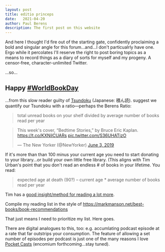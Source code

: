 ```yaml
---
layout: post
title: editio princeps
date:	2021-04-20
author:	Paul Berens
description: The first post on this website
---
```


And here I thought I'd fire out of the starting gate, confidently proclaiming a bold and singular angle for this forum...and...I don't particualrly have one. Ergo while it percolates I'll reserve the right to post boring topics as a means to record things as a diary of sorts for myself and my progeny. A censor-free, character-unlimited Twitter.

...so...

## Happy [#WorldBookDay](https://twitter.com/hashtag/WorldBookDay)

...from this slow reader guilty of [Tsundoku](https://www.google.com/search?q=Tsundoku) (Japanese: 積ん読). suggest we quantify our Tsundoku with a ratio—perhaps the Berens Ratio:

> total unread books on your shelf divided by average number of books read per year

<blockquote class="twitter-tweet"><p lang="en" dir="ltr">This week&#39;s cover, “Bedtime Stories,” by Bruce Eric Kaplan. <a href="https://t.co/KXNilCUARs">https://t.co/KXNilCUARs</a> <a href="https://t.co/S36UHATjzO">pic.twitter.com/S36UHATjzO</a></p>&mdash; The New Yorker (@NewYorker) <a href="https://twitter.com/NewYorker/status/1135516514910711809?ref_src=twsrc%5Etfw">June 3, 2019</a></blockquote> <script async src="https://platform.twitter.com/widgets.js" charset="utf-8"></script>

If it's more than than 100 minus your current age you need to start donating to your library...or build your own little free library. (This aligns with Tim Urban's point that you don't read an endless # of books in your lifetime. You read:

> expected age at death (90?) – current age * average number of books read per year

Tim has a [good insight/method for reading a lot more](https://twitter.com/waitbutwhy/status/1254121208053972992).

Compile my reading list in the style of 
https://markmanson.net/best-books/book-recommendations

That just means I need to prioritize my list. Here goes.

There are digital analogues to this, too: e.g. accumlating podcast episode at a rate that far outstrips your consumption. The feature of allowing a set number of episodes per podcast is just one of the many reasons I love [Pocket Casts](https://www.pocketcasts.com/) (encomium forthcoming...stay tuned).